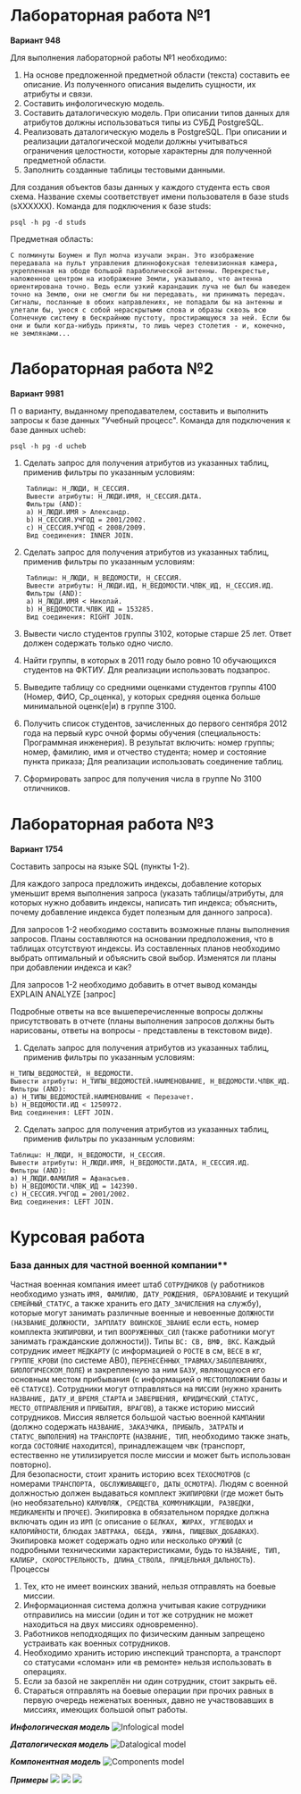 # Лабораторная работа №1
**Вариант 948**

Для выполнения лабораторной работы №1 необходимо:

1. На основе предложенной предметной области (текста) составить ее описание. Из полученного описания выделить сущности, их атрибуты и связи.
2. Составить инфологическую модель.
3. Составить даталогическую модель. При описании типов данных для атрибутов должны использоваться типы из СУБД PostgreSQL.
4. Реализовать даталогическую модель в PostgreSQL. При описании и реализации даталогической модели должны учитываться ограничения целостности, которые характерны для полученной предметной области.
5. Заполнить созданные таблицы тестовыми данными.

Для создания объектов базы данных у каждого студента есть своя схема. Название схемы соответствует имени пользователя в базе studs (sXXXXXX). Команда для подключения к базе studs:

```psql -h pg -d studs```

Предметная область:

    С полминуты Боумен и Пул молча изучали экран. Это изображение передавала на пульт управления длиннофокусная телевизионная камера, укрепленная на ободе большой параболической антенны. Перекрестье, наложенное центром на изображение Земли, указывало, что антенна ориентирована точно. Ведь если узкий карандашик луча не был бы наведен точно на Землю, они не смогли бы ни передавать, ни принимать передач. Сигналы, посланные в обоих направлениях, не попадали бы на антенны и улетали бы, унося с собой нераскрытыми слова и образы сквозь всю Солнечную систему в бескрайнюю пустоту, простирающуюся за ней. Если бы они и были когда-нибудь приняты, то лишь через столетия - и, конечно, не землянами...

# Лабораторная работа №2
**Вариант 9981**

П
о варианту, выданному преподавателем, составить и выполнить запросы к базе данных "Учебный процесс". Команда для подключения к базе данных ucheb:

```psql -h pg -d ucheb ```

1. Сделать запрос для получения атрибутов из указанных таблиц, применив фильтры по указанным условиям:

```
    Таблицы: Н_ЛЮДИ, Н_СЕССИЯ.
    Вывести атрибуты: Н_ЛЮДИ.ИМЯ, Н_СЕССИЯ.ДАТА.
    Фильтры (AND):
    a) Н_ЛЮДИ.ИМЯ > Александр.
    b) Н_СЕССИЯ.УЧГОД = 2001/2002.
    c) Н_СЕССИЯ.УЧГОД < 2008/2009.
    Вид соединения: INNER JOIN.
```

2. Сделать запрос для получения атрибутов из указанных таблиц, применив фильтры по указанным условиям:

```
    Таблицы: Н_ЛЮДИ, Н_ВЕДОМОСТИ, Н_СЕССИЯ.
    Вывести атрибуты: Н_ЛЮДИ.ИД, Н_ВЕДОМОСТИ.ЧЛВК_ИД, Н_СЕССИЯ.ИД.
    Фильтры (AND):
    a) Н_ЛЮДИ.ИМЯ < Николай.
    b) Н_ВЕДОМОСТИ.ЧЛВК_ИД = 153285.
    Вид соединения: RIGHT JOIN.
```

3. Вывести число студентов группы 3102, которые старше 25 лет. Ответ должен содержать только одно число.

4. Найти группы, в которых в 2011 году было ровно 10 обучающихся студентов на ФКТИУ. Для реализации использовать подзапрос.
5. Выведите таблицу со средними оценками студентов группы 4100 (Номер, ФИО, Ср_оценка), у которых средняя оценка больше минимальной оценк(е|и) в группе 3100.
6. Получить список студентов, зачисленных до первого сентября 2012 года на первый курс очной формы обучения (специальность: Программная инженерия). В результат включить:
    номер группы;
    номер, фамилию, имя и отчество студента;
    номер и состояние пункта приказа;
    Для реализации использовать соединение таблиц.
7. Сформировать запрос для получения числа в группе No 3100 отличников.

# Лабораторная работа №3
**Вариант 1754**

Составить запросы на языке SQL (пункты 1-2).

Для каждого запроса предложить индексы, добавление которых уменьшит время выполнения запроса (указать таблицы/атрибуты, для которых нужно добавить индексы, написать тип индекса; объяснить, почему добавление индекса будет полезным для данного запроса).

Для запросов 1-2 необходимо составить возможные планы выполнения запросов. Планы составляются на основании предположения, что в таблицах отсутствуют индексы. Из составленных планов необходимо выбрать оптимальный и объяснить свой выбор.
Изменятся ли планы при добавлении индекса и как?

Для запросов 1-2 необходимо добавить в отчет вывод команды EXPLAIN ANALYZE [запрос]

Подробные ответы на все вышеперечисленные вопросы должны присутствовать в отчете (планы выполнения запросов должны быть нарисованы, ответы на вопросы - представлены в текстовом виде).

1. Сделать запрос для получения атрибутов из указанных таблиц, применив фильтры по указанным условиям:
```
Н_ТИПЫ_ВЕДОМОСТЕЙ, Н_ВЕДОМОСТИ.
Вывести атрибуты: Н_ТИПЫ_ВЕДОМОСТЕЙ.НАИМЕНОВАНИЕ, Н_ВЕДОМОСТИ.ЧЛВК_ИД.
Фильтры (AND):
a) Н_ТИПЫ_ВЕДОМОСТЕЙ.НАИМЕНОВАНИЕ < Перезачет.
b) Н_ВЕДОМОСТИ.ИД < 1250972.
Вид соединения: LEFT JOIN.
```
2. Сделать запрос для получения атрибутов из указанных таблиц, применив фильтры по указанным условиям:
```
Таблицы: Н_ЛЮДИ, Н_ВЕДОМОСТИ, Н_СЕССИЯ.
Вывести атрибуты: Н_ЛЮДИ.ИМЯ, Н_ВЕДОМОСТИ.ДАТА, Н_СЕССИЯ.ИД.
Фильтры (AND):
a) Н_ЛЮДИ.ФАМИЛИЯ = Афанасьев.
b) Н_ВЕДОМОСТИ.ЧЛВК_ИД = 142390.
c) Н_СЕССИЯ.УЧГОД = 2001/2002.
Вид соединения: LEFT JOIN.
```

# Курсовая работа
### База данных для частной военной компании**

Частная военная компания имеет штаб `СОТРУДНИКОВ` (у работников необходимо узнать `ИМЯ, ФАМИЛИЮ, ДАТУ_РОЖДЕНИЯ, ОБРАЗОВАНИЕ` и текущий `СЕМЕЙНЫЙ_СТАТУС`, а также хранить его `ДАТУ_ЗАЧИСЛЕНИЯ` на службу), которые могут занимать различные военные и невоенные `ДОЛЖНОСТИ (НАЗВАНИЕ_ДОЛЖНОСТИ, ЗАРПЛАТУ ВОИНСКОЕ_ЗВАНИЕ` если есть, номер комплекта `ЭКИПИРОВКИ`, и тип `ВООРУЖЕННЫХ_СИЛ` (также работники могут занимать гражданские должности)). 
Типы `ВС: СВ, ВМФ, ВКС`.
Каждый сотрудник имеет `МЕДКАРТУ` (с информацией о `РОСТЕ` в см, `ВЕСЕ` в кг, `ГРУППЕ_КРОВИ` (по системе AB0), `ПЕРЕНЕСЁННЫХ_ТРАВМАХ/ЗАБОЛЕВАНИЯХ, БИОЛОГИЧЕСКОМ_ПОЛЕ`) и закрепленную за ним `БАЗУ`, являющуюся его основным местом прибывания (с информацией о `МЕСТОПОЛОЖЕНИИ` базы и её  `СТАТУСЕ`). 
Сотрудники могут отправляться на `МИССИИ` (нужно хранить `НАЗВАНИЕ, ДАТУ_И_ВРЕМЯ_СТАРТА` и `ЗАВЕРШЕНИЯ, ЮРИДИЧЕСКИЙ_СТАТУС, МЕСТО_ОТПРАВЛЕНИЯ` и `ПРИБЫТИЯ, ВРАГОВ`), а также историю миссий сотрудников. 
Миссия является большой частью военной `КАМПАНИИ` (должно содержать `НАЗВАНИЕ, ЗАКАЗЧИКА, ПРИБЫЛЬ, ЗАТРАТЫ` и `СТАТУС_ВЫПОЛЕНИЯ`) на `ТРАНСПОРТЕ` (`НАЗВАНИЕ, ТИП`, необходимо также знать, когда `СОСТОЯНИЕ` находится), принадлежащем чвк (транспорт, естественно не утилизируется после миссии и может быть использован повторно).  
Для безопасности, стоит хранить историю всех `ТЕХОСМОТРОВ` (с номерами `ТРАНСПОРТА, ОБСЛУЖИВАЮЩЕГО, ДАТЫ_ОСМОТРА`).
Людям с военной должностью должен выдаваться комплект `ЭКИПИРОВКИ` (где может быть (но необязательно) `КАМУФЛЯЖ, СРЕДСТВА_КОММУНИКАЦИИ, РАЗВЕДКИ, МЕДИКАМЕНТЫ` и `ПРОЧЕЕ`). 
Экипировка в обязательном порядке должна включать один из `ИРП` (с описание о `БЕЛКАХ, ЖИРАХ, УГЛЕВОДАХ` и `КАЛОРИЙНОСТИ`, блюдах `ЗАВТРАКА, ОБЕДА, УЖИНА, ПИЩЕВЫХ_ДОБАВКАХ`). 
Экипировка может содержать одно или несколько `ОРУЖИЙ` (с подробными техническими характеристиками, будь то `НАЗВАНИЕ, ТИП, КАЛИБР, СКОРОСТРЕЛЬНОСТЬ, ДЛИНА_СТВОЛА, ПРИЦЕЛЬНАЯ_ДАЛЬНОСТЬ`).
Процессы
1.	Тех, кто не имеет воинских званий, нельзя отправлять на боевые миссии.
2.	Информационная система должна учитывая какие сотрудники отправились на миссии (один и тот же сотрудник не может находиться на двух миссиях одновременно).
3.	Работников неподходящих по физическим данным запрещено устраивать как военных сотрудников.
4.	Необходимо хранить историю инспекций транспорта, а транспорт со статусами «сломан» или «в ремонте» нельзя использовать в операциях.
5.	Если за базой не закреплён ни один сотрудник, стоит закрыть её.
6.	Стараться отправлять на боевые операции при прочих равных в первую очередь неженатых военных, давно не участвовавших в миссиях, имеющих большой опыт работы. 

***Инфологическая модель***
![Infological model](course-04.09.20/docs/plans/infological.jpg)

***Даталогическая модель***
![Datalogical model](course-04.09.20/docs/plans/datalogical.jpg)

***Компонентная модель***
![Components model](course-04.09.20/docs/plans/system.png)

***Примеры***
![](course-04.09.20/docs/img/1.png)
![](course-04.09.20/docs/img/2.png)
![](course-04.09.20/docs/img/3.png)